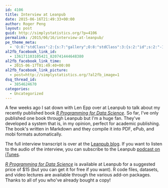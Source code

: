 ```yaml
---
id: 4106
title: Interview at Leanpub
date: 2015-06-16T21:49:33+00:00
author: Roger Peng
layout: post
guid: http://simplystatistics.org/?p=4106
permalink: /2015/06/16/interview-at-leanpub/
pe_theme_meta:
  - 'O:8:"stdClass":2:{s:7:"gallery";O:8:"stdClass":3:{s:2:"id";s:2:"-1";s:5:"width";s:0:"";s:6:"height";s:0:"";}s:5:"video";O:8:"stdClass":1:{s:2:"id";s:2:"-1";}}'
al2fb_facebook_link_id:
  - 136171103105421_820741444648380
al2fb_facebook_link_time:
  - 2015-06-17T01:49:40+00:00
al2fb_facebook_link_picture:
  - post=http://simplystatistics.org/?al2fb_image=1
dsq_thread_id:
  - 3854624670
categories:
  - Uncategorized
---
```

A few weeks ago I sat down with Len Epp over at Leanpub to talk about my recently published book _[R Programming for Data Science](https://leanpub.com/rprogramming)_. So far, I've only published one book through Leanpub but I'm a huge fan. They've developed a system that is, in my opinion, perfect for academic publishing. The book's written in Markdown and they compile it into PDF, ePub, and mobi formats automatically.

The full interview transcript is over at the [Leanpub blog](http://blog.leanpub.com/2015/06/roger-peng.html). If you want to listen to the audio of the interview, you can subscribe to the Leanpub [podcast on iTunes](https://itunes.apple.com/ca/podcast/id517117137?mt=2).

[_R Programming for Data Science_](https://leanpub.com/rprogramming) is available at Leanpub for a suggested price of $15 (but you can get it for free if you want). R code files, datasets, and video lectures are available through the various add-on packages. Thanks to all of you who've already bought a copy!